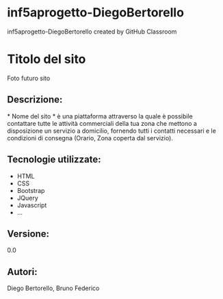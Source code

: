 # inf5aprogetto-DiegoBertorello
inf5aprogetto-DiegoBertorello created by GitHub Classroom
<h1>Titolo del sito</h1>
<p>Foto futuro sito</p>
<h2>Descrizione:</h2>
<p>* Nome del sito * è una piattaforma attraverso la quale è possibile contattare tutte le attività commerciali della tua zona che mettono a disposizione un servizio a domicilio, fornendo tutti i contatti necessari e le condizioni di consegna (Orario, Zona coperta dal servizio). </p>
<h2>Tecnologie utilizzate:</h2>
<ul>
<li>HTML</li>
<li>CSS</li>
<li>Bootstrap</li>
<li>JQuery</li>
<li>Javascript</li>
<li>...</li>
</ul>
<h2>Versione:</h2>
<p>0.0</p>
<h2>Autori:</h2>
<p>Diego Bertorello, Bruno Federico</p>
